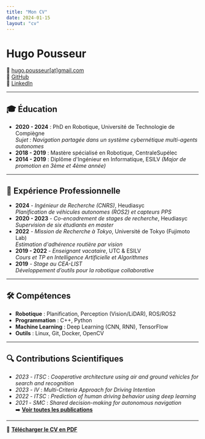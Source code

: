 ```yaml
---
title: "Mon CV"
date: 2024-01-15
layout: "cv"
---
```


# Hugo Pousseur  
📧 [hugo.pousseur[at]gmail.com](mailto:hugo.pousseur[at]gmail.com)  
🐙 [GitHub](https://github.com/pouceHeure/)  
🔗 [LinkedIn](https://www.linkedin.com/in/hugo-pousseur/)

---

## 🎓 Éducation  
- **2020 - 2024** : PhD en Robotique, Université de Technologie de Compiègne  
  *Sujet : Navigation partagée dans un système cybernétique multi-agents autonomes*  
- **2018 - 2019** : Mastère spécialisé en Robotique, CentraleSupélec  
- **2014 - 2019** : Diplôme d'Ingénieur en Informatique, ESILV *(Major de promotion en 3ème et 4ème année)*  

---

## 💼 Expérience Professionnelle  
- **2024** - *Ingénieur de Recherche (CNRS)*, Heudiasyc  
  *Planification de véhicules autonomes (ROS2) et capteurs PPS*  
- **2020 - 2023** - *Co-encadrement de stages de recherche*, Heudiasyc  
  *Supervision de six étudiants en master*  
- **2022** - *Mission de Recherche à Tokyo*, Université de Tokyo (Fujimoto Lab)  
  *Estimation d'adhérence routière par vision*  
- **2019 - 2022** - *Enseignant vacataire*, UTC & ESILV  
  *Cours et TP en Intelligence Artificielle et Algorithmes*  
- **2019** - *Stage au CEA-LIST*  
  *Développement d’outils pour la robotique collaborative*  

---

## 🛠️ Compétences  
- **Robotique** : Planification, Perception (Vision/LiDAR), ROS/ROS2  
- **Programmation** : C++, Python  
- **Machine Learning** : Deep Learning (CNN, RNN), TensorFlow  
- **Outils** : Linux, Git, Docker, OpenCV  

---

## 🔍 Contributions Scientifiques  
- *2023* - *ITSC* : *Cooperative architecture using air and ground vehicles for search and recognition*  
- *2023* - *IV* : *Multi-Criteria Approach for Driving Intention*  
- *2022* - *ITSC* : *Prediction of human driving behavior using deep learning*  
- *2021* - *SMC* : *Shared decision-making for autonomous navigation*  
➡️ **[Voir toutes les publications](../publications/)**  

---

📄 **[Télécharger le CV en PDF](../cv.pdf)**
